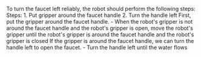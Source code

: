 To turn the faucet left reliably, the robot should perform the following steps:
    Steps:  1. Put gripper around the faucet handle  2. Turn the handle left
    First, put the gripper around the faucet handle.
    - When the robot's gripper is not around the faucet handle and the robot's gripper is open, move the robot's gripper until the robot's gripper is around the faucet handle and the robot's gripper is closed
    If the gripper is around the faucet handle, we can turn the handle left to open the faucet.
    - Turn the handle left until the water flows